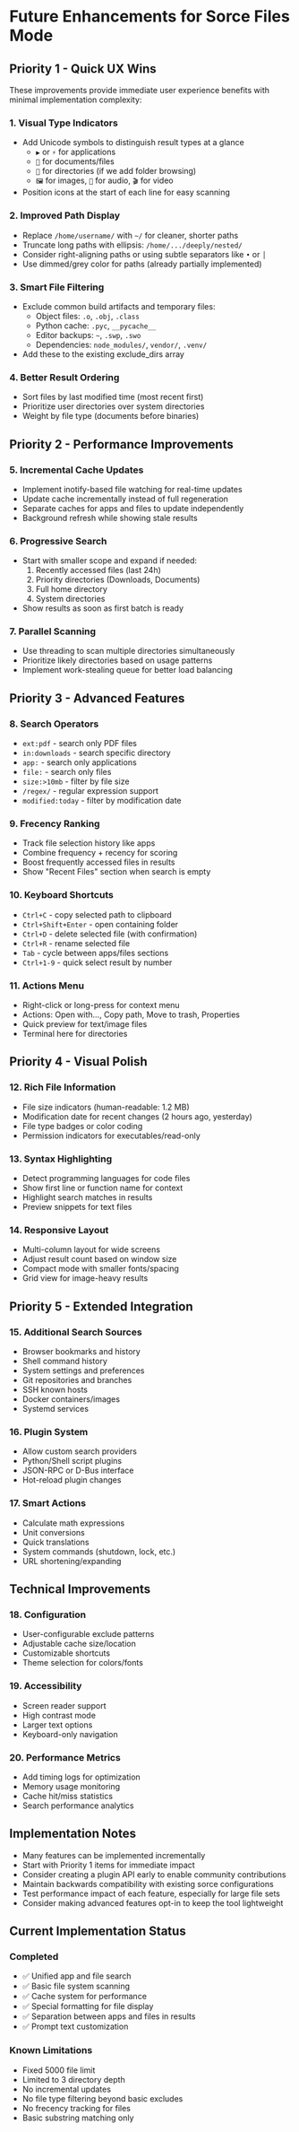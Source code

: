 # Future Enhancements for Sorce Files Mode

## Priority 1 - Quick UX Wins
These improvements provide immediate user experience benefits with minimal implementation complexity:

### 1. Visual Type Indicators
- Add Unicode symbols to distinguish result types at a glance
  - `▶` or `⚡` for applications
  - `📄` for documents/files
  - `📁` for directories (if we add folder browsing)
  - `🖼️` for images, `🎵` for audio, `🎬` for video
- Position icons at the start of each line for easy scanning

### 2. Improved Path Display
- Replace `/home/username/` with `~/` for cleaner, shorter paths
- Truncate long paths with ellipsis: `/home/.../deeply/nested/`
- Consider right-aligning paths or using subtle separators like `•` or `│`
- Use dimmed/grey color for paths (already partially implemented)

### 3. Smart File Filtering
- Exclude common build artifacts and temporary files:
  - Object files: `.o`, `.obj`, `.class`
  - Python cache: `.pyc`, `__pycache__`
  - Editor backups: `~`, `.swp`, `.swo`
  - Dependencies: `node_modules/`, `vendor/`, `.venv/`
- Add these to the existing exclude_dirs array

### 4. Better Result Ordering
- Sort files by last modified time (most recent first)
- Prioritize user directories over system directories
- Weight by file type (documents before binaries)

## Priority 2 - Performance Improvements

### 5. Incremental Cache Updates
- Implement inotify-based file watching for real-time updates
- Update cache incrementally instead of full regeneration
- Separate caches for apps and files to update independently
- Background refresh while showing stale results

### 6. Progressive Search
- Start with smaller scope and expand if needed:
  1. Recently accessed files (last 24h)
  2. Priority directories (Downloads, Documents)
  3. Full home directory
  4. System directories
- Show results as soon as first batch is ready

### 7. Parallel Scanning
- Use threading to scan multiple directories simultaneously
- Prioritize likely directories based on usage patterns
- Implement work-stealing queue for better load balancing

## Priority 3 - Advanced Features

### 8. Search Operators
- `ext:pdf` - search only PDF files
- `in:downloads` - search specific directory
- `app:` - search only applications
- `file:` - search only files
- `size:>10mb` - filter by file size
- `/regex/` - regular expression support
- `modified:today` - filter by modification date

### 9. Frecency Ranking
- Track file selection history like apps
- Combine frequency + recency for scoring
- Boost frequently accessed files in results
- Show "Recent Files" section when search is empty

### 10. Keyboard Shortcuts
- `Ctrl+C` - copy selected path to clipboard
- `Ctrl+Shift+Enter` - open containing folder
- `Ctrl+D` - delete selected file (with confirmation)
- `Ctrl+R` - rename selected file
- `Tab` - cycle between apps/files sections
- `Ctrl+1-9` - quick select result by number

### 11. Actions Menu
- Right-click or long-press for context menu
- Actions: Open with..., Copy path, Move to trash, Properties
- Quick preview for text/image files
- Terminal here for directories

## Priority 4 - Visual Polish

### 12. Rich File Information
- File size indicators (human-readable: 1.2 MB)
- Modification date for recent changes (2 hours ago, yesterday)
- File type badges or color coding
- Permission indicators for executables/read-only

### 13. Syntax Highlighting
- Detect programming languages for code files
- Show first line or function name for context
- Highlight search matches in results
- Preview snippets for text files

### 14. Responsive Layout
- Multi-column layout for wide screens
- Adjust result count based on window size
- Compact mode with smaller fonts/spacing
- Grid view for image-heavy results

## Priority 5 - Extended Integration

### 15. Additional Search Sources
- Browser bookmarks and history
- Shell command history
- System settings and preferences
- Git repositories and branches
- SSH known hosts
- Docker containers/images
- Systemd services

### 16. Plugin System
- Allow custom search providers
- Python/Shell script plugins
- JSON-RPC or D-Bus interface
- Hot-reload plugin changes

### 17. Smart Actions
- Calculate math expressions
- Unit conversions
- Quick translations
- System commands (shutdown, lock, etc.)
- URL shortening/expanding

## Technical Improvements

### 18. Configuration
- User-configurable exclude patterns
- Adjustable cache size/location
- Customizable shortcuts
- Theme selection for colors/fonts

### 19. Accessibility
- Screen reader support
- High contrast mode
- Larger text options
- Keyboard-only navigation

### 20. Performance Metrics
- Add timing logs for optimization
- Memory usage monitoring
- Cache hit/miss statistics
- Search performance analytics

## Implementation Notes

- Many features can be implemented incrementally
- Start with Priority 1 items for immediate impact
- Consider creating a plugin API early to enable community contributions
- Maintain backwards compatibility with existing sorce configurations
- Test performance impact of each feature, especially for large file sets
- Consider making advanced features opt-in to keep the tool lightweight

## Current Implementation Status

### Completed
- ✅ Unified app and file search
- ✅ Basic file system scanning
- ✅ Cache system for performance
- ✅ Special formatting for file display
- ✅ Separation between apps and files in results
- ✅ Prompt text customization

### Known Limitations
- Fixed 5000 file limit
- Limited to 3 directory depth
- No incremental updates
- No file type filtering beyond basic excludes
- No frecency tracking for files
- Basic substring matching only